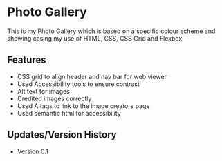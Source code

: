 # Photo Gallery
 This is my Photo Gallery which is based on a specific colour scheme and showing casing my use of HTML, CSS, CSS Grid and Flexbox

 ## Features
 - CSS grid to align header and nav bar for web viewer
 - Used Accessibility tools to ensure contrast
 - Alt text for images
 - Credited images correctly
 - Used A tags to link to the image creators page
 - Used semantic html for accessibility

 ## Updates/Version History
 - Version 0.1
